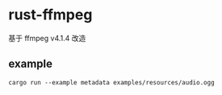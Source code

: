 # rust-ffmpeg

基于 ffmpeg v4.1.4 改造

## example

```
cargo run --example metadata examples/resources/audio.ogg
```